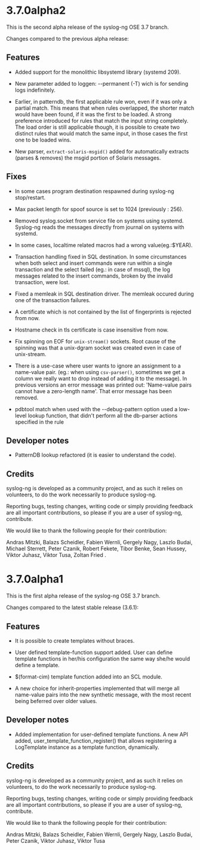 3.7.0alpha2
===========

<!-- Mon, 15 Dec 2014 14:49:33 +0100 -->

This is the second alpha release of the syslog-ng OSE 3.7
branch.

Changes compared to the previous alpha release:

Features
--------

 * Added support for the monolithic libsystemd library (systemd 209).

 * New parameter added to loggen: --permanent (-T) wich is for sending logs 
   indefinitely.

 * Earlier, in patterndb, the first applicable rule won, even if it was
   only a partial match. This means that when rules overlapped, the shorter 
   match would have been found, if it was the first to be loaded.
   A strong preference introduced for rules that match the input string 
   completely. The load order is still applicable though, it is possible to
   create two distinct rules that would match the same input, in those cases
   the first one to be loaded wins.

 * New parser, `extract-solaris-msgid()` added for automatically extracts
   (parses & removes) the msgid portion of Solaris messages.

Fixes
-----

 * In some cases program destination respawned during syslog-ng stop/restart.

 * Max packet length for spoof source is set to 1024 (previously : 256).

 * Removed syslog.socket from service file on systems using systemd.
   Syslog-ng reads the messages directly from journal on systems with systemd.

 * In some cases, localtime related macros had a wrong value(eg.:$YEAR).

 * Transaction handling fixed in SQL destination. In some circumstances when
   both select and insert commands were run within a single transaction and
   the select failed (eg.: in case of mssql), the log messages related to
   the insert commands, broken by the invalid transaction, were lost.

 * Fixed a memleak in SQL destination driver.
   The memleak occured during one of the transaction failures.

 * A certificate which is not contained by the list of fingerprints is
   rejected from now.

 * Hostname check in tls certificate is case insensitive from now.

 * Fix spinning on EOF for `unix-stream()` sockets. Root cause of the spinning
   was that a unix-dgram socket was created even in case of unix-stream.

 * There is a use-case where user wants to ignore an assignment to a name-value
   pair. (eg.: when using `csv-parser()`, sometimes we get a column we really
   want to drop instead of adding it to the message). In previous versions an
   error message was printed out:
   'Name-value pairs cannot have a zero-length name'.
   That error message has been removed.

 * pdbtool match when used with the --debug-pattern option used a low-level
   lookup function, that didn't perform all the db-parser actions specified
   in the rule

Developer notes
---------------

 * PatternDB lookup refactored (it is easier to understand the code).

Credits
-------

syslog-ng is developed as a community project, and as such it relies
on volunteers, to do the work necessarily to produce syslog-ng.

Reporting bugs, testing changes, writing code or simply providing
feedback are all important contributions, so please if you are a user
of syslog-ng, contribute.

We would like to thank the following people for their contribution:

Andras Mitzki, Balazs Scheidler, Fabien Wernli, Gergely Nagy, Laszlo Budai,
Michael Sterrett, Peter Czanik, Robert Fekete, Tibor Benke, Sean Hussey, 
Viktor Juhasz, Viktor Tusa, Zoltan Fried .

3.7.0alpha1
===========

<!-- Fri, 07 Nov 2014 12:39:45 +0100 -->

This is the first alpha release of the syslog-ng OSE 3.7
branch.

Changes compared to the latest stable release (3.6.1):

Features
--------

 * It is possible to create templates without braces.

 * User defined template-function support added.
   User can define template functions in her/his configuration the same
   way she/he would define a template.

 * $(format-cim) template function added into an SCL module.

 * A new choice for inherit-properties implemented that will merge
   all name-value pairs into the new synthetic message, with the most recent
   being beferred over older values.

Developer notes
---------------

 * Added implementation for user-defined template functions.
   A new API added, user_template_function_register() that allows
   registering a LogTemplate instance as a template function, dynamically.

Credits
-------

syslog-ng is developed as a community project, and as such it relies
on volunteers, to do the work necessarily to produce syslog-ng.

Reporting bugs, testing changes, writing code or simply providing
feedback are all important contributions, so please if you are a user
of syslog-ng, contribute.

We would like to thank the following people for their contribution:

Andras Mitzki, Balazs Scheidler, Fabien Wernli, Gergely Nagy, Laszlo Budai,
Peter Czanik, Viktor Juhasz, Viktor Tusa
